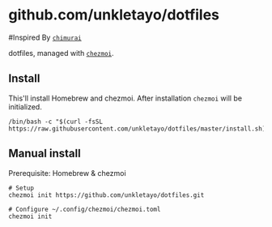 # github.com/unkletayo/dotfiles

#Inspired By [`chimurai`](https://github.com/chimurai/dotfiles)

dotfiles, managed with [`chezmoi`](https://github.com/twpayne/chezmoi).

## Install

This'll install Homebrew and chezmoi. After installation `chezmoi` will be initialized.

```shell
/bin/bash -c "$(curl -fsSL https://raw.githubusercontent.com/unkletayo/dotfiles/master/install.sh)"
```

## Manual install

Prerequisite: Homebrew & chezmoi

```shell
# Setup
chezmoi init https://github.com/unkletayo/dotfiles.git

# Configure ~/.config/chezmoi/chezmoi.toml
chezmoi init
```
